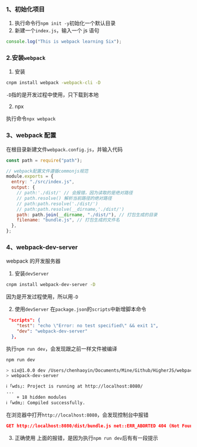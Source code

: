 ### 1、初始化项目

1. 执行命令行`npm init -y`初始化一个默认目录
2. 新建一个`index.js`，输入一个 js 语句

```js
console.log("This is webpack learning Six");
```

### 2.安装`webpack`

1. 安装

```bash
cnpm install webpack -webpack-cli -D
```

`-D`指的是开发过程中使用，只下载到本地

2. npx

执行命令`npx webpack`

### 3、webpack 配置

在根目录新建文件`webpack.config.js`，并输入代码

```js
const path = require("path");

// webpack配置文件遵循commonjs规范
module.exports = {
  entry: "./src/index.js",
  output: {
    // path:'./dist/' // 会报错，因为读取的是绝对路径
    // path.resolve() 解析当前路径的绝对路径
    // path:path.resolve('./dist/')
    // path:path.resolve(__dirname,'./dist/')
    path: path.join(__dirname, "./dist/"), // 打包生成的目录
    filename: "bundle.js", // 打包生成的文件名
  },
};
```

### 4、webpack-dev-server

webpack 的开发服务器

1. 安装`devServer`

```bash
cnpm install webpack-dev-server -D
```

因为是开发过程使用，所以用`-D`

2. 使用`devServer`
   在`package.json`的`scripts`中新增脚本命令

```json
 "scripts": {
    "test": "echo \"Error: no test specified\" && exit 1",
    "dev": "webpack-dev-server"
  },
```

执行`npm run dev`，会发现跟之前一样文件被编译

```bash
npm run dev

> six@1.0.0 dev /Users/chenhaoyin/Documents/Mine/Github/HigherJS/webpack/six
> webpack-dev-server

ℹ ｢wds｣: Project is running at http://localhost:8080/
...
    + 18 hidden modules
ℹ ｢wdm｣: Compiled successfully.
```

在浏览器中打开`http://localhost:8080`，会发现控制台中报错

```json
GET http://localhost:8080/dist/bundle.js net::ERR_ABORTED 404 (Not Found)
```

3. 正确使用
   上面的报错，是因为执行`npm run dev`后有有一段提示

```bash

```
